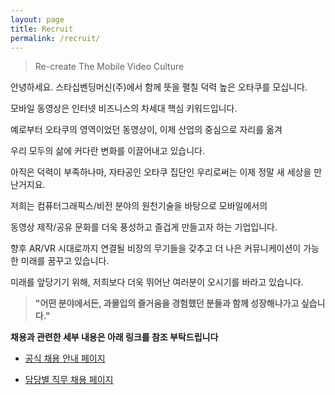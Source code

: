 ```yaml
---
layout: page
title: Recruit  
permalink: /recruit/
---
```


> Re-create The Mobile Video Culture
 
안녕하세요. 스타십벤딩머신(주)에서 함께 뜻을 펼칠 덕력 높은 오타쿠를 모십니다.

모바일 동영상은 인터넷 비즈니스의 차세대 핵심 키워드입니다.  

예로부터 오타쿠의 영역이었던 동영상이, 이제 산업의 중심으로 자리를 옮겨 

우리 모두의 삶에 커다란 변화를 이끌어내고 있습니다. 

아직은 덕력이 부족하나마, 자타공인 오타쿠 집단인 우리로써는 이제 정말 새 세상을 만난거지요. 

저희는 컴퓨터그래픽스/비전 분야의 원천기술을 바탕으로 모바일에서의 

동영상 제작/공유 문화를 더욱 풍성하고 즐겁게 만들고자 하는 기업입니다. 

향후 AR/VR 시대로까지 연결될 비장의 무기들을 갖추고 더 나은 커뮤니케이션이 가능한 미래를 꿈꾸고 있습니다. 

미래를 앞당기기 위해, 저희보다 더욱 뛰어난 여러분이 오시기를 바라고 있습니다.

> **"어떤 분야에서든, 과몰입의 즐거움을 경험했던 분들과 함께 성장해나가고 싶습니다."**

**채용과 관련한 세부 내용은 아래 링크를 참조 부탁드립니다**

- [공식 채용 안내 페이지](https://github.com/StarshipVendingMachine/come-on/blob/master/README.md)

- [담당별 직무 채용 페이지](https://github.com/StarshipVendingMachine/come-on/blob/master/job-description.md) 
